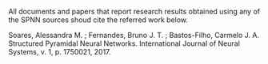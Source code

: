 All documents and papers that report research results obtained using any of the SPNN sources shoud cite the referred work below.


Soares, Alessandra M. ; Fernandes, Bruno J. T. ; Bastos-Filho, Carmelo J. A. Structured Pyramidal Neural Networks. International Journal of Neural Systems, v. 1, p. 1750021, 2017.
